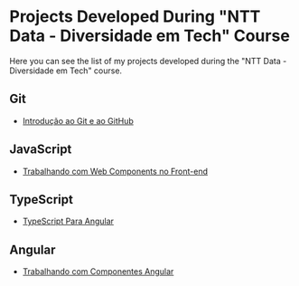 # Projects Developed During "NTT Data - Diversidade em Tech" Course
Here you can see the list of my projects developed during the "NTT Data - Diversidade em Tech" course.

## Git
 - [Introdução ao Git e ao GitHub](https://github.com/devthiart/dio-cookbook)

## JavaScript
 - [Trabalhando com Web Components no Front-end](https://github.com/devthiart/dio-working-with-web-components)

## TypeScript
 - [TypeScript Para Angular](https://github.com/devthiart/dio-typescript)

## Angular
 - [Trabalhando com Componentes Angular](https://github.com/devthiart/dio-angular-components)
